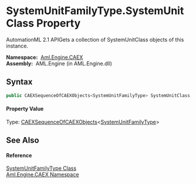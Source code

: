 SystemUnitFamilyType.SystemUnitClass Property
=============================================
AutomationML 2.1 APIGets a collection of SystemUnitClass objects of this instance.

  **Namespace:**  [Aml.Engine.CAEX][1]  
  **Assembly:**  AML.Engine (in AML.Engine.dll)

Syntax
------

```csharp
public CAEXSequenceOfCAEXObjects<SystemUnitFamilyType> SystemUnitClass { get; }
```

#### Property Value
Type: [CAEXSequenceOfCAEXObjects][2]&lt;[SystemUnitFamilyType][3]>

See Also
--------

#### Reference
[SystemUnitFamilyType Class][3]  
[Aml.Engine.CAEX Namespace][1]  

[1]: ../README.md
[2]: ../CAEXSequenceOfCAEXObjects_1/README.md
[3]: README.md
[4]: https://www.automationml.org
[5]: ../../icons/logoShade.png